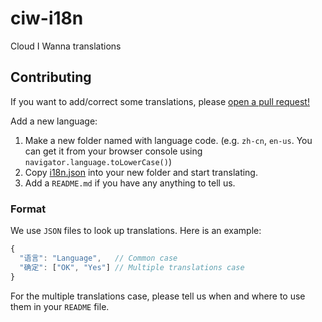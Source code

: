 # ciw-i18n
Cloud I Wanna translations

## Contributing
If you want to add/correct some translations, please [open a pull request!](https://help.github.com/articles/creating-a-pull-request/)

Add a new language:
1. Make a new folder named with language code. (e.g. ``zh-cn``, ``en-us``. You can get it from your browser console using ``navigator.language.toLowerCase()``)
2. Copy [i18n.json](./i18n.json) into your new folder and start translating.
3. Add a ``README.md`` if you have any anything to tell us.

### Format
We use ``JSON`` files to look up translations.
Here is an example:
```js
{
  "语言": "Language",   // Common case
  "确定": ["OK", "Yes"] // Multiple translations case
}
```
For the multiple translations case, please tell us when and where to use them in your ``README`` file.
